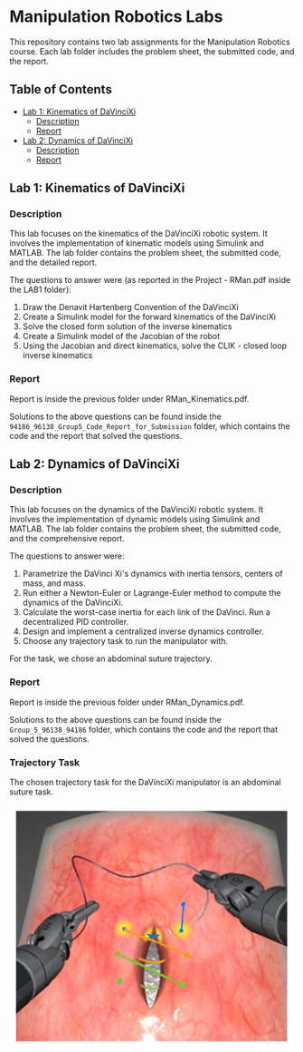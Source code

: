 # Manipulation Robotics Labs

This repository contains two lab assignments for the Manipulation Robotics course. Each lab folder includes the problem sheet, the submitted code, and the report.

## Table of Contents

- [Lab 1: Kinematics of DaVinciXi](#lab-1-kinematics-of-davincixi)
  - [Description](#description)
  - [Report](#report1)
- [Lab 2: Dynamics of DaVinciXi](#lab-2-dynamics-of-davincixi)
  - [Description](#description)
  - [Report](#report2)

## Lab 1: Kinematics of DaVinciXi

### Description

This lab focuses on the kinematics of the DaVinciXi robotic system. It involves the implementation of kinematic models using Simulink and MATLAB. The lab folder contains the problem sheet, the submitted code, and the detailed report.

The questions to answer were (as reported in the Project - RMan.pdf inside the LAB1 folder):

1. Draw the Denavit Hartenberg Convention of the DaVinciXi
2. Create a Simulink model for the forward kinematics of the DaVinciXi
3. Solve the closed form solution of the inverse kinematics
4. Create a Simulink model of the Jacobian of the robot
5. Using the Jacobian and direct kinematics, solve the CLIK - closed loop inverse kinematics

### Report
Report is inside the previous folder under RMan_Kinematics.pdf.

Solutions to the above questions can be found inside the `94186_96138_Group5_Code_Report_for_Submission` folder, which contains the code and the report that solved the questions.

## Lab 2: Dynamics of DaVinciXi

### Description

This lab focuses on the dynamics of the DaVinciXi robotic system. It involves the implementation of dynamic models using Simulink and MATLAB. The lab folder contains the problem sheet, the submitted code, and the comprehensive report.

The questions to answer were:

1. Parametrize the DaVinci Xi's dynamics with inertia tensors, centers of mass, and mass.
2. Run either a Newton-Euler or Lagrange-Euler method to compute the dynamics of the DaVinciXi.
3. Calculate the worst-case inertia for each link of the DaVinci. Run a decentralized PID controller.
4. Design and implement a centralized inverse dynamics controller.
5. Choose any trajectory task to run the manipulator with.

For the task, we chose an abdominal suture trajectory.

### Report
Report is inside the previous folder under RMan_Dynamics.pdf.

Solutions to the above questions can be found inside the `Group_5_96138_94186` folder, which contains the code and the report that solved the questions.

### Trajectory Task
The chosen trajectory task for the DaVinciXi manipulator is an abdominal suture task.

![Abdominal Suture Task 1](LAB2_DYNAMICS/Images/Abdominal_Suture.png)



